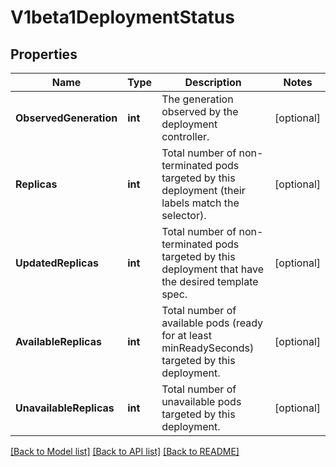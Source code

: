 # V1beta1DeploymentStatus

## Properties
Name | Type | Description | Notes
------------ | ------------- | ------------- | -------------
**ObservedGeneration** | **int** | The generation observed by the deployment controller. | [optional] 
**Replicas** | **int** | Total number of non-terminated pods targeted by this deployment (their labels match the selector). | [optional] 
**UpdatedReplicas** | **int** | Total number of non-terminated pods targeted by this deployment that have the desired template spec. | [optional] 
**AvailableReplicas** | **int** | Total number of available pods (ready for at least minReadySeconds) targeted by this deployment. | [optional] 
**UnavailableReplicas** | **int** | Total number of unavailable pods targeted by this deployment. | [optional] 

[[Back to Model list]](../README.md#documentation-for-models) [[Back to API list]](../README.md#documentation-for-api-endpoints) [[Back to README]](../README.md)


